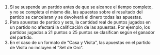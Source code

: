 1. Si se suspende un partido antes de que se alcance el tiempo completo, y no se completa el mismo día, las apuestas sobre el resultado del partido se cancelaran y se devolverá el dinero todas las apuestas.
2. Para apuestas de partido y sets, la cantidad real de puntos jugados en un partido no afectará la calificación de las apuestas. Por ejemplo, los partidos jugados a 21 puntos o 25 puntos se clasifican según el ganador del partido.
3. En el caso de un formato de "Casa y Visita", las apuestas en el partido de Visita no incluyen el "Set de Oro".
